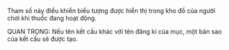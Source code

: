 Tham số này điều khiển biểu tượng được hiển thị trong kho đồ của người chơi khi thuốc đang hoạt động.

QUAN TRỌNG: Nếu tên kết cấu khác với tên đăng kí của mục, một bản sao của kết cấu sẽ được tạo.